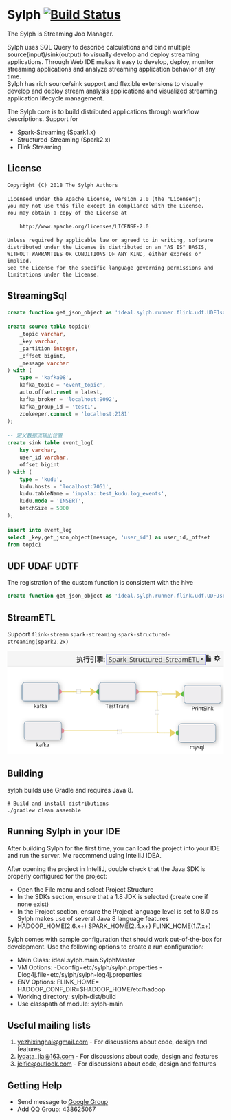 # Sylph [![Build Status](http://img.shields.io/travis/harbby/sylph.svg?style=flat&branch=master)](https://travis-ci.org/harbby/sylph)
The Sylph is Streaming Job Manager. 

Sylph uses SQL Query to describe calculations and bind multiple source(input)/sink(output) to visually develop and deploy streaming applications.
Through Web IDE makes it easy to develop, deploy, monitor streaming applications and analyze streaming application behavior at any time.  
Sylph has rich source/sink support and flexible extensions to visually develop and deploy stream analysis applications and visualized streaming application lifecycle management.

The Sylph core is to build distributed applications through workflow descriptions.
Support for 
* Spark-Streaming (Spark1.x)
* Structured-Streaming (Spark2.x)
* Flink Streaming

## License
```
Copyright (C) 2018 The Sylph Authors

Licensed under the Apache License, Version 2.0 (the "License");
you may not use this file except in compliance with the License.
You may obtain a copy of the License at

    http://www.apache.org/licenses/LICENSE-2.0

Unless required by applicable law or agreed to in writing, software
distributed under the License is distributed on an "AS IS" BASIS,
WITHOUT WARRANTIES OR CONDITIONS OF ANY KIND, either express or implied.
See the License for the specific language governing permissions and
limitations under the License.
```

## StreamingSql
```sql
create function get_json_object as 'ideal.sylph.runner.flink.udf.UDFJson';

create source table topic1(
    _topic varchar,
    _key varchar,
    _partition integer,
    _offset bigint,
    _message varchar
) with (
    type = 'kafka08',
    kafka_topic = 'event_topic',
    auto.offset.reset = latest,
    kafka_broker = 'localhost:9092',
    kafka_group_id = 'test1',
    zookeeper.connect = 'localhost:2181'
);

-- 定义数据流输出位置
create sink table event_log(
    key varchar,
    user_id varchar,
    offset bigint
) with (
    type = 'kudu',
    kudu.hosts = 'localhost:7051',
    kudu.tableName = 'impala::test_kudu.log_events',
    kudu.mode = 'INSERT',
    batchSize = 5000
);

insert into event_log
select _key,get_json_object(message, 'user_id') as user_id,_offset 
from topic1
```

## UDF UDAF UDTF
The registration of the custom function is consistent with the hive
```sql
create function get_json_object as 'ideal.sylph.runner.flink.udf.UDFJson';
```

## StreamETL 
Support `flink-stream` `spark-streaming` `spark-structured-streaming(spark2.2x)`

[![loading...](https://raw.githubusercontent.com/harbby/harbby.github.io/master/logo/sylph/job_flow.png)](https://travis-ci.org/harbby/sylph)


## Building
sylph builds use Gradle and requires Java 8.
```
# Build and install distributions
./gradlew clean assemble
```
## Running Sylph in your IDE
After building Sylph for the first time, you can load the project into your IDE and run the server. Me recommend using IntelliJ IDEA.

After opening the project in IntelliJ, double check that the Java SDK is properly configured for the project:

* Open the File menu and select Project Structure
* In the SDKs section, ensure that a 1.8 JDK is selected (create one if none exist)
* In the Project section, ensure the Project language level is set to 8.0 as Sylph makes use of several Java 8 language features
* HADOOP_HOME(2.6.x+) SPARK_HOME(2.4.x+) FLINK_HOME(1.7.x+)

Sylph comes with sample configuration that should work out-of-the-box for development. Use the following options to create a run configuration:

* Main Class: ideal.sylph.main.SylphMaster
* VM Options: -Dconfig=etc/sylph/sylph.properties -Dlog4j.file=etc/sylph/sylph-log4j.properties
* ENV Options: FLINK_HOME=<your flink home>
               HADOOP_CONF_DIR=$HADOOP_HOME/etc/hadoop
* Working directory: sylph-dist/build
* Use classpath of module: sylph-main
 
## Useful mailing lists
1. yezhixinghai@gmail.com - For discussions about code, design and features
2. lydata_jia@163.com -  For discussions about code, design and features
3. jeific@outlook.com - For discussions about code, design and features

## Getting Help
* Send message to [Google Group](https://groups.google.com/forum/#!forum/sylph-streaming)
* Add QQ Group: 438625067